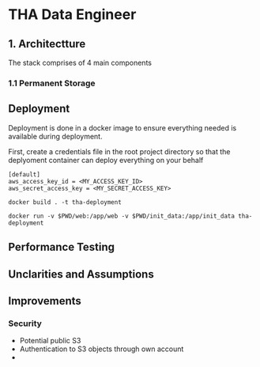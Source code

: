 # THA Data Engineer

## 1. Architectture
The stack comprises of 4 main components
### 1.1 Permanent Storage
## Deployment
Deployment is done in a docker image to ensure everything needed is available during deployment.

First, create a credentials file in the root project directory so that the deplyoment container can deploy everything
on your behalf
```
[default]
aws_access_key_id = <MY_ACCESS_KEY_ID>
aws_secret_access_key = <MY_SECRET_ACCESS_KEY>
```

```
docker build . -t tha-deployment
```

```
docker run -v $PWD/web:/app/web -v $PWD/init_data:/app/init_data tha-deployment
```


## Performance Testing

## Unclarities and Assumptions

## Improvements
### Security
- Potential public S3
- Authentication to S3 objects through own account
- 


